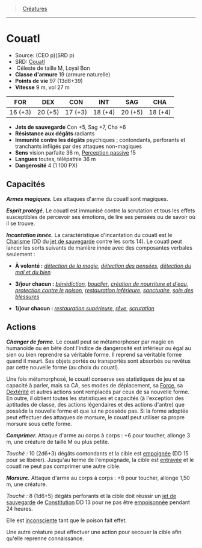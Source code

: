 ﻿> [Créatures](hd_monsters.md)

---

# Couatl

- Source: (CEO p)(SRD p)
- SRD: [Couatl](srd_monsters_couatl.md)
-  Céleste de taille M, Loyal Bon
- **Classe d'armure** 19 (armure naturelle)
- **Points de vie** 97 (13d8+39)
- **Vitesse** 9 m, vol 27 m

|FOR|DEX|CON|INT|SAG|CHA|
|---|---|---|---|---|---|
|16 (+3)|20 (+5)|17 (+3)|18 (+4)|20 (+5)|18 (+4)|

- **Jets de sauvegarde** Con +5, Sag +7, Cha +6
- **Résistance aux dégâts** radiants
- **Immunité contre les dégâts** psychiques ; contondants, perforants et tranchants infligés par des attaques non-magiques
- **Sens** vision parfaite 36 m, [Perception passive](hd_abilities_dexterity_perception_passive.md) 15
- **Langues** toutes, télépathie 36 m
- **Dangerosité** 4 (1 100 PX)

## Capacités

**_Armes magiques._** Les attaques d'arme du couatl sont magiques.

**_Esprit protégé._** Le couatl est immunisé contre la scrutation et tous les effets susceptibles de percevoir ses émotions, de lire ses pensées ou de savoir où il se trouve.

**_Incantation innée._** La caractéristique d'incantation du couatl est le [Charisme](hd_abilities_charisma.md) (DD du [jet de sauvegarde](hd_abilities_jets_de_sauvegarde.md) contre les sorts 14). Le couatl peut lancer les sorts suivants de manière innée avec des composantes verbales seulement :

* **À volonté :** _[détection de la magie](hd_spells_detection_de_la_magie.md)_, _[détection des pensées](hd_spells_detection_des_pensees.md)_, _[détection du mal et du bien](hd_spells_detection_du_mal_et_du_bien.md)_

* **3/jour chacun :** _[bénédiction](hd_spells_benediction.md)_, _[bouclier](hd_spells_bouclier.md)_, _[création de nourriture et d'eau](hd_spells_creation_de_nourriture_et_deau.md)_, _[protection contre le poison](hd_spells_protection_contre_le_poison.md)_, _[restauration inférieure](hd_spells_restauration_inferieure.md)_, _[sanctuaire](hd_spells_sanctuaire.md)_, _[soin des blessures](hd_spells_soin_des_blessures.md)_

* **1/jour chacun :** _[restauration supérieure](hd_spells_restauration_superieure.md)_, _[rêve](hd_spells_reve.md)_, _[scrutation](hd_spells_scrutation.md)_

## Actions

**_Changer de forme._** Le couatl peut se métamorphoser par magie en humanoïde ou en bête dont l'indice de dangerosité est inférieur ou égal au sien ou bien reprendre sa véritable forme. Il reprend sa véritable forme quand il meurt. Ses objets portés ou transportés sont absorbés ou revêtus par cette nouvelle forme (au choix du couatl).

Une fois métamorphosé, le couatl conserve ses statistiques de jeu et sa capacité à parler, mais sa CA, ses modes de déplacement, sa [Force](hd_abilities_strength.md), sa [Dextérité](hd_abilities_dexterity.md) et autres actions sont remplacés par ceux de sa nouvelle forme. En outre, il obtient toutes les statistiques et capacités (à l'exception des aptitudes de classe, des actions légendaires et des actions d'antre) que possède la nouvelle forme et que lui ne possède pas. Si la forme adoptée peut effectuer des attaques de morsure, le couatl peut utiliser sa propre morsure sous cette forme.

**_Comprimer._** Attaque d'arme au corps à corps : +6 pour toucher, allonge 3 m, une créature de taille M ou plus petite.

_Touché :_ 10 (2d6+3) dégâts contondants et la cible est [empoignée](hd_conditions_empoigne.md) (DD 15 pour se libérer). Jusqu'au terme de l'empoignade, la cible est [entravée](hd_conditions_entrave.md) et le couatl ne peut pas comprimer une autre cible.

**_Morsure._** Attaque d'arme au corps à corps : +8 pour toucher, allonge 1,50 m, une créature.

_Touché :_ 8 (1d6+5) dégâts perforants et la cible doit réussir un [jet de sauvegarde](hd_abilities_jets_de_sauvegarde.md) de [Constitution](hd_abilities_constitution.md) DD 13 pour ne pas être [empoisonnée](hd_conditions_empoisonne.md) pendant 24 heures.

Elle est [inconsciente](hd_conditions_inconscient.md) tant que le poison fait effet.

Une autre créature peut effectuer une action pour secouer la cible afin qu'elle reprenne connaissance.

